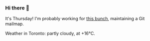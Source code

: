 ### Hi there :wave:

It's Thursday! I'm probably working for [this bunch](https://github.com/kohofinancial), maintaining a Git mailmap.

Weather in Toronto: partly cloudy, at +16°C.
